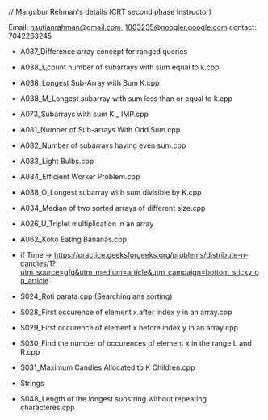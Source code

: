 // Margubur Rehman's details  (CRT second phase Instructor)

Email: nsutianrahman@gmail.com, 1003235@noogler.google.com
contact: 7042263245

- A037_Difference array concept for ranged queries
- A038_1_count number of subarrays with sum equal to k.cpp
- A038_Longest Sub-Array with Sum K.cpp
- A038_M_Longest subarray with sum less than or equal to k.cpp
- A073_Subarrays with sum K _ IMP.cpp
- A081_Number of Sub-arrays With Odd Sum.cpp
- A082_Number of subarrays having even sum.cpp
- A083_Light Bulbs.cpp
- A084_Efficient Worker Problem.cpp
- A038_O_Longest subarray with sum divisible by K.cpp
- A034_Median of two sorted arrays of different size.cpp
- A026_U_Triplet multiplication in an array
- A062_Koko Eating Bananas.cpp

- if Time -> https://practice.geeksforgeeks.org/problems/distribute-n-candies/1?utm_source=gfg&utm_medium=article&utm_campaign=bottom_sticky_on_article


- S024_Roti parata.cpp (Searching ans sorting)
- S028_First occurence of element x after index y in an array.cpp
- S029_First occurence of element x before index y in an array.cpp
- S030_Find the number of occurences of element x in the range L and R.cpp
- S031_Maximum Candies Allocated to K Children.cpp


- Strings
- S048_Length of the longest substring without repeating characteres.cpp